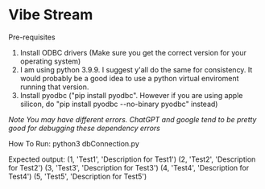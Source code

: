 # Vibe Stream

Pre-requisites

1) Install  ODBC drivers (Make sure you get the correct version for your operating system)
2) I am using python 3.9.9. I suggest y'all do the same for consistency. It would probably be a good idea to use a python virtual enviroment running that version.
3) Install pyodbc ("pip install pyodbc". However if you are using apple silicon, do "pip install pyodbc --no-binary pyodbc" instead)

*Note*
*You may have different errors. ChatGPT and google tend to be pretty good for debugging these dependency errors*

How To Run: python3 dbConnection.py

Expected output:
(1, 'Test1', 'Description for Test1')
(2, 'Test2', 'Description for Test2')
(3, 'Test3', 'Description for Test3')
(4, 'Test4', 'Description for Test4')
(5, 'Test5', 'Description for Test5')

